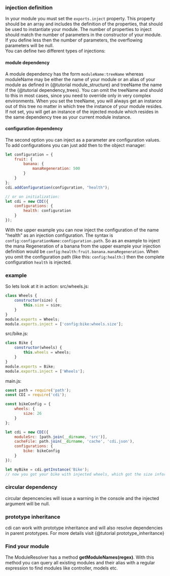 ### injection definition
In your module you must set the ``exports.inject`` property. This property should be an array and includes
the definition of the properties, that should be used to instantiate your module. The number of properties 
to inject should match the number of parameters in the constructor of your module. If you define less then
the number of parameters, the overflowing parameters will be null.  
You can define two different types of injections:

#### module dependency
A module dependency has the form ``moduleName:treeName`` whereas moduleName may be either the name of
your module or an alias of your module as defined in {@tutorial module_structure} and treeName the name
if the {@tutorial dependency_trees}. You can omit the treeName and should to this in most cases, since
you need to override only in very complex environments. When you set the treeName, you will always get
an instance out of this tree no matter in which tree the instance of your module resides. If not set,
you will get an instance of the injected module which resides in the same dependency tree as your 
current module instance.

#### configuration dependency
The second option you can inject as a parameter are configuration values. To add configurations you
can just add then to the object manager:
```js
let configuration = {
	fruit: {
		banana: {
			manaRegeneration: 500
		}
	}
};
cdi.addConfiguration(configuration, "health");

// or on initialization:
let cdi = new CDI({
	configurations: {
		health: configuration 
	}
});
```
With the upper example you can now inject the configuration of the name "health" as an injection
configuration. The syntax is ``config:configurationName:configuration.path``. So as an example to inject
the mana Regeneration of a banana from the upper example your injection definition would be 
``config:health:fruit.banana.manaRegeneration``. When you omit the configuration path 
(like this: ``config:health:``) then the complete configuration ``health`` is injected.

### example
So lets look at it in action:
src/wheels.js:
```js
class Wheels {
    constructor(size) {
        this.size = size;
    }
}
module.exports = Wheels;
module.exports.inject = ['config:bike:wheels.size'];
```
src/bike.js:
```js
class Bike {
    constructor(wheels) {
        this.wheels = wheels;
    }
}
module.exports = Bike;
module.exports.inject = ['Wheels'];
```
main.js:
```js
const path = require('path');
const CDI = require('cdi');

const bikeConfig = {
    wheels: {
        size: 26
    }
};

let cdi = new CDI({
    moduleSrc: [path.join(__dirname, 'src')],
    cacheFile: path.join(__dirname, 'cache', 'cdi.json'),
    configurations: {
        bike: bikeConfig
    }
});

let myBike = cdi.getInstance('Bike');
// now you got your bike with injected wheels, which got the size information injected
```



### circular dependency
circular depencencies will issue a warning in the console and the injected argument will be null.

### prototype inheritance
cdi can work with prototype inheritance and will also resolve dependencies in parent prototypes.
For more details visit {@tutorial prototype_inheritance}


### Find your module
The ModuleResolver has a method **getModuleNames(regex)**. With this method you can query all existing modules and their alias with a regular expression to find modules like controller, models etc.